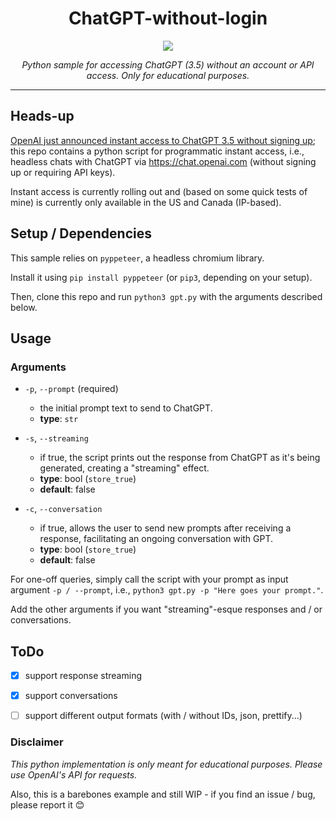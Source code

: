 <div align="center">
  <h1 align="center">ChatGPT-without-login</h1>
  <img src="https://github.com/mapluisch/Headless-ChatGPT/assets/31780571/c2f23c9d-4696-4ed1-a18a-12d2d7b05172">
  <p align="center"><em>Python sample for accessing ChatGPT (3.5) without an account or API access. Only for educational purposes.</em></p>
</div>
<hr>

## Heads-up
[OpenAI just announced instant access to ChatGPT 3.5 without signing up](https://openai.com/blog/start-using-chatgpt-instantly); this repo contains a python script for programmatic instant access, i.e., headless chats with ChatGPT via https://chat.openai.com (without signing up or requiring API keys).

Instant access is currently rolling out and (based on some quick tests of mine) is currently only available in the US and Canada (IP-based).

## Setup / Dependencies
This sample relies on `pyppeteer`, a headless chromium library.

Install it using `pip install pyppeteer` (or `pip3`, depending on your setup).

Then, clone this repo and run `python3 gpt.py` with the arguments described below.

## Usage
### Arguments
- `-p`, `--prompt` (required)
  - the initial prompt text to send to ChatGPT.
  - **type**: `str`
  
- `-s`, `--streaming`
  - if true, the script prints out the response from ChatGPT as it's being generated, creating a "streaming" effect.
  - **type**: bool (`store_true`)
  - **default**: false
  
- `-c`, `--conversation`
  - if true, allows the user to send new prompts after receiving a response, facilitating an ongoing conversation with GPT.
  - **type**: bool (`store_true`)
  - **default**: false

For one-off queries, simply call the script with your prompt as input argument `-p / --prompt`, i.e., `python3 gpt.py -p "Here goes your prompt."`.

Add the other arguments if you want "streaming"-esque responses and / or conversations.


## ToDo
- [x] support response streaming
- [x] support conversations
- [ ] support different output formats (with / without IDs, json, prettify...)


### Disclaimer
*This python implementation is only meant for educational purposes. Please use OpenAI's API for requests.*

Also, this is a barebones example and still WIP - if you find an issue / bug, please report it 😊
